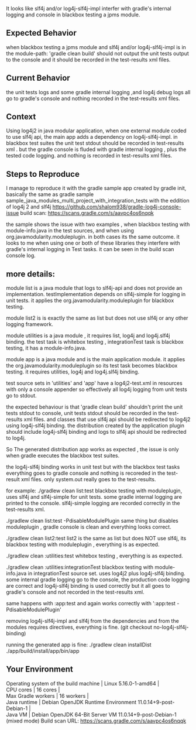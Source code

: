 It looks like slf4j and/or log4j-slf4j-impl interfer with gradle's internal logging and console in blackbox testing a jpms module.

## Expected Behavior
when blackbox testing a jpms module and slf4j and/or log4j-slf4j-impl is in the module-path:
'gradle clean build' should not output the unit tests output to the console and it should be recorded in the test-results xml files.

## Current Behavior
the unit tests logs and some gradle internal logging ,and log4j debug logs all go to gradle's console and nothing recorded in the test-results xml files.

## Context
Using log4j2 in java modular application, when one external module coded to use slf4j api, the main app adds a dependency on log4j-slf4j-impl.
in blackbox test suites the unit test stdout should be recorded in test-results xml .
but the gradle console is fluded with gradle internal logging , plus the tested code logging. and nothing is recorded in test-results xml files.

## Steps to Reproduce
I manage to reproduce it with the gradle sample app created by gradle init,
basically the same as gradle sample sample_java_modules_multi_project_with_integration_tests
with the eddition of log4j 2 and slf4j
https://github.com/shalom938/gradle-log4j-console-issue
build scan:
https://scans.gradle.com/s/aavpc4os6nqqk

the sample shows the issue with two examples , when blackbox testing with module-info.java in the test sources, and when using org.javamodularity.moduleplugin.
in both cases its the same outcome.
it looks to me when using one or both of these libraries they interfere with gradle's internal logging in Test tasks.
it can be seen in the build scan console log.

## more details:
module list is a java module that logs to slf4j-api and does not provide an implementation. testImplementation depends on slf4j-simple for logging in unit tests. it applies the org.javamodularity.moduleplugin for blackbox testing.

module list2 is is exactly the same as list but does not use slf4j or any other logging framework.

module utilities is a java module , it requires list, log4j and log4j.slf4j binding.
the test task is whitebox testing , integrationTest task is blackbox testing, it has a module-info.java.

module app is a java module and is the main application module. it applies the
org.javamodularity.moduleplugin so its test task becomes blackbox testing.
it requires utilities, log4j and log4j.slf4j binding.

test source sets in 'utilities' and 'app' have a log4j2-test.xml in resources
with only a console appender so effectively all log4j logging from unit tests go to stdout.

the expected behaviour is that 'gradle clean build' shouldn't print the unit tests
stdout to console, unit tests stdout should be recorded in the test-results xml files.
and classes that use slf4j api should be redirected to log4j2 using log4j-slf4j binding.
the distribution created by the application plugin should include log4j-slf4j binding and logs to slf4j api should be redirected to log4j.

So The generated distribution app works as expected , the issue is only when gradle executes the blackbox test suites.

the log4j-slf4j binding works in unit test but with the blackbox test tasks everything goes to gradle console and nothing is recoreded in the test-result xml files. only system.out really goes to the test-results.

for example:
./gradlew clean list:test
blackbox testing with moduleplugin, uses slf4j and slf4j-simple for unit tests.
some gradle internal logging are printed to the console. slf4j-simple logging
are recorded correctly in the test-results xml.

./gradlew clean list:test -PdisableModulePlugin
same thing but disables moduleplugin , gradle console is clean and everything looks correct.

./gradlew clean list2:test
list2 is the same as list but does NOT use slf4j, its blackbox testing with moduleplugin , everything is as expected.

./gradlew clean :utilities:test
whitebox testing , everything is as expected.

./gradlew clean :utilities:integrationTest
blackbox testing with module-info.java in integrationTest source set.
uses log4j2 plus log4j-slf4j binding.
some internal gradle logging go to the console, the production code logging are correct and log4j-slf4j binding is used correctly but it all goes to gradle's console and not recorded in the test-results xml.

same happens with :app:test and again works correctly with
':app:test -PdisableModulePlugin'

removing log4j-slf4j-impl and slf4j from the dependencies and from the modules requires directives, everything is fine.
(git checkout no-log4j-slf4j-binding)

running the generated app is fine:
./gradlew clean installDist
./app/build/install/app/bin/app

## Your Environment
Operating system of the build machine | Linux 5.16.0-1-amd64 |  
CPU cores | 16 cores |  
Max Gradle workers | 16 workers |  
Java runtime | Debian OpenJDK Runtime Environment 11.0.14+9-post-Debian-1 |  
Java VM | Debian OpenJDK 64-Bit Server VM 11.0.14+9-post-Debian-1 (mixed mode)
Build scan URL:
https://scans.gradle.com/s/aavpc4os6nqqk
